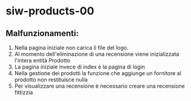 # siw-products-00
## Malfunzionamenti:
  1. Nella pagina iniziale non carica il file del logo. 
  2. Al momento dell'eliminazione di una recensione viene inizializzata l'intera entità Prodotto
  3. La pagina iniziale invece di index è la pagina di login
  4. Nella gestione dei prodotti la funzione che aggiunge un fornitore al prodotto non restituisce nulla
  5. Per visualizzare una recensione è necessario creare una recensione fittizzia
   
  
